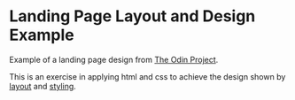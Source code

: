 # Landing Page Layout and Design Example

Example of a landing page design from [The Odin Project](https://www.theodinproject.com/lessons/foundations-landing-page).

This is an exercise in applying html and css to achieve the design shown by [layout](https://cdn.statically.io/gh/TheOdinProject/curriculum/81a5d553f4073e593d23a6ab00d50eef8620796d/foundations/html_css/project/imgs/01.png) and [styling](https://cdn.statically.io/gh/TheOdinProject/curriculum/02f3babb44a3d30dccdf6ca30283ac64ec02abbd/foundations/html_css/flexbox/project-landing-page/imgs/02.png).
